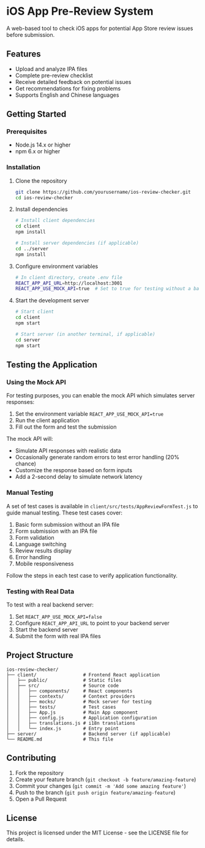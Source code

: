 # iOS App Pre-Review System

A web-based tool to check iOS apps for potential App Store review issues before submission.

## Features

- Upload and analyze IPA files
- Complete pre-review checklist
- Receive detailed feedback on potential issues
- Get recommendations for fixing problems
- Supports English and Chinese languages

## Getting Started

### Prerequisites

- Node.js 14.x or higher
- npm 6.x or higher

### Installation

1. Clone the repository
   ```bash
   git clone https://github.com/yourusername/ios-review-checker.git
   cd ios-review-checker
   ```

2. Install dependencies
   ```bash
   # Install client dependencies
   cd client
   npm install
   
   # Install server dependencies (if applicable)
   cd ../server
   npm install
   ```

3. Configure environment variables
   ```bash
   # In client directory, create .env file
   REACT_APP_API_URL=http://localhost:3001
   REACT_APP_USE_MOCK_API=true  # Set to true for testing without a backend server
   ```

4. Start the development server
   ```bash
   # Start client
   cd client
   npm start
   
   # Start server (in another terminal, if applicable)
   cd server
   npm start
   ```

## Testing the Application

### Using the Mock API

For testing purposes, you can enable the mock API which simulates server responses:

1. Set the environment variable `REACT_APP_USE_MOCK_API=true`
2. Run the client application
3. Fill out the form and test the submission

The mock API will:
- Simulate API responses with realistic data
- Occasionally generate random errors to test error handling (20% chance)
- Customize the response based on form inputs
- Add a 2-second delay to simulate network latency

### Manual Testing

A set of test cases is available in `client/src/tests/AppReviewFormTest.js` to guide manual testing. These test cases cover:

1. Basic form submission without an IPA file
2. Form submission with an IPA file
3. Form validation
4. Language switching
5. Review results display
6. Error handling
7. Mobile responsiveness

Follow the steps in each test case to verify application functionality.

### Testing with Real Data

To test with a real backend server:

1. Set `REACT_APP_USE_MOCK_API=false`
2. Configure `REACT_APP_API_URL` to point to your backend server
3. Start the backend server
4. Submit the form with real IPA files

## Project Structure

```
ios-review-checker/
├── client/                 # Frontend React application
│   ├── public/             # Static files
│   ├── src/                # Source code
│   │   ├── components/     # React components
│   │   ├── contexts/       # Context providers
│   │   ├── mocks/          # Mock server for testing
│   │   ├── tests/          # Test cases
│   │   ├── App.js          # Main App component
│   │   ├── config.js       # Application configuration
│   │   ├── translations.js # i18n translations
│   │   └── index.js        # Entry point
├── server/                 # Backend server (if applicable)
└── README.md               # This file
```

## Contributing

1. Fork the repository
2. Create your feature branch (`git checkout -b feature/amazing-feature`)
3. Commit your changes (`git commit -m 'Add some amazing feature'`)
4. Push to the branch (`git push origin feature/amazing-feature`)
5. Open a Pull Request

## License

This project is licensed under the MIT License - see the LICENSE file for details. 